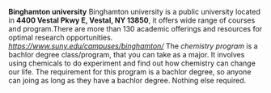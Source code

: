 **Binghamton university**
Binghamton university is a public university located in **4400 Vestal Pkwy E, Vestal, NY 13850**, it offers wide range of courses and program.There are more than 130 academic offerings and resources for optimal research opportunities.
_https://www.suny.edu/campuses/binghamton/_
The _chemistry program_ is a bachlor degree class/program, that you can take as a major. It involves using chemicals to do experiment and find out how chemistry can change our life.
The requirement for this program is a bachlor degree, so anyone can joing as long as they have a bachlor degree. Nothing else required.
